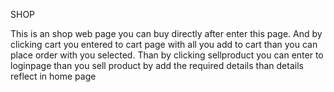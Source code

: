 SHOP

This is an shop web page you can buy directly after enter this page. 
And by clicking cart you entered to cart page with all you add to cart than you can place order with you selected.
Than by clicking sellproduct you can enter to loginpage than you sell product by add the required details than details reflect in home page

